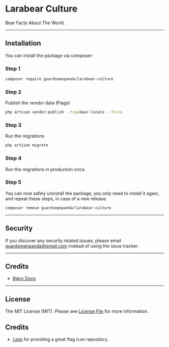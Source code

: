 # Larabear Culture

Bear Facts About The World.
***
## Installation

You can install the package via composer:

### Step 1
```bash
composer require guardsmanpanda/larabear-culture
```

### Step 2
Publish the vendor data (Flags)
```bash
php artisan vendor:publish --tag=bear-locale --force
```

### Step 3
Run the migrations
```bash
php artisan migrate
```

### Step 4
Run the migrations in production once.

### Step 5
You can now safely uninstall the package, you only need to install it again, and repeat these steps, in case of a new release.
```bash
composer remove guardsmanpanda/larabear-culture
```
***
## Security
If you discover any security related issues, please email guardsmanpanda@gmail.com instead of using the issue tracker.
***
## Credits
-   [Bjørn Dons](https://github.com/guardsmanpanda)
***
## License
The MIT License (MIT). Please see [License File](LICENSE.md) for more information.

## Credits
- [Lipis](https://github.com/lipis/flag-icons) for providing a great flag icon repository.
